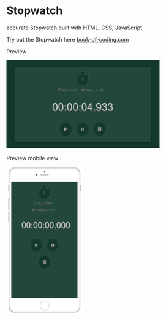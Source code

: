 # Stopwatch

 accurate Stopwatch built with HTML, CSS, JavaScript

 Try out the Stopwatch here [book-of-coding.com](https://book-of-coding.com/build_projects.html#stopwatch)

 Preview

 <img src="images/Preview_Stopwatch.png" width="400">


 Preview mobile view

 <img src="images/Preview_mobile_Stopwatch.PNG" width="200">
